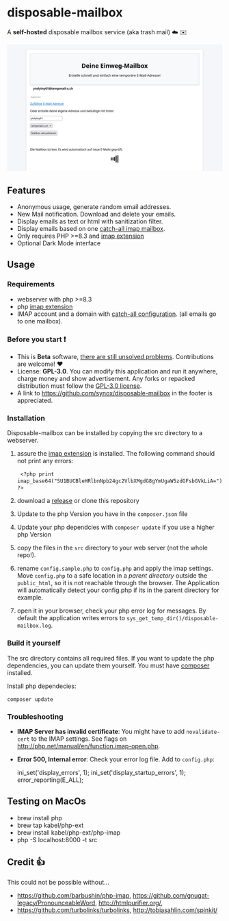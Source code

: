 # disposable-mailbox
A **self-hosted** disposable mailbox  service (aka trash mail)  :cloud: :envelope: 

![Screenshot](docs/disposable_mail.png)

## Features

* Anonymous usage, generate random email addresses. 
* New Mail notification. Download and delete your emails.
* Display emails as text or html with sanitization  filter. 
* Display emails based on one [catch-all imap mailbox](https://de.wikipedia.org/wiki/Catch-All).
* Only requires PHP  >=8.3 and [imap extension](http://php.net/manual/book.imap.php)
* Optional Dark Mode interface

## Usage

### Requirements

* webserver with php >=8.3
* php [imap extension](http://php.net/manual/book.imap.php)
* IMAP account and a domain with [catch-all configuration](https://www.hoststar.ch/de/support/mail/konfigurieren/catch-all). (all emails go to one mailbox). 

### Before you start :heavy_exclamation_mark:

* This is **Beta** software, [there are still unsolved problems](https://github.com/synox/disposable-mailbox/issues). Contributions are welcome! :heart:
* License: **GPL-3.0**. You can modify this application and run it anywhere, charge money and show advertisement. Any forks or repacked distribution must follow the [GPL-3.0 license](https://opensource.org/licenses/GPL-3.0).  
* A link to https://github.com/synox/disposable-mailbox in the footer is appreciated.  

### Installation

Disposable-mailbox can be installed by copying the src directory to a webserver. 

1. assure the [imap extension](http://php.net/manual/book.imap.php) is installed. The following command should not print any errors:

        <?php print imap_base64("SU1BUCBleHRlbnNpb24gc2VlbXMgdG8gYmUgaW5zdGFsbGVkLiA="); ?>

2. download a [release](https://github.com/synox/disposable-mailbox/releases) or clone this repository
3. Update to the php Version you have in the `composer.json` file
4. Update your php dependcies with `composer update` if you use a higher php Version
5. copy the files in the `src` directory to your web server (not the whole repo!).
6. rename `config.sample.php` to `config.php` and apply the imap settings. Move `config.php` to a safe location in a *parent directory* outside the `public_html`, so it is not reachable through the browser. The Application will automatically detect your config.php if its in the parent directory for example.
7. open it in your browser, check your php error log for messages. By default the
   application writes errors to `sys_get_temp_dir()/disposable-mailbox.log`.


### Build it yourself
The src directory contains all required files. If you want to update the php dependencies, you can update them yourself.  You must have [composer](https://getcomposer.org/download/) installed. 


Install php dependecies:

    composer update

### Troubleshooting

* **IMAP Server has invalid certificate**: You might have to add `novalidate-cert` to the IMAP settings. See flags on http://php.net/manual/en/function.imap-open.php.
* **Error 500, Internal error**: Check your error log file. Add to `config.php`: 

    ini_set('display_errors', 1);    ini_set('display_startup_errors', 1);    error_reporting(E_ALL);

## Testing on MacOs
 * brew install php
 * brew tap kabel/php-ext 
 * brew install kabel/php-ext/php-imap
 * php -S localhost:8000 -t src
 

## Credit :thumbsup:

This could not be possible without...

 * https://github.com/barbushin/php-imap, https://github.com/gnugat-legacy/PronounceableWord, http://htmlpurifier.org/, 
 * https://github.com/turbolinks/turbolinks, http://tobiasahlin.com/spinkit/
